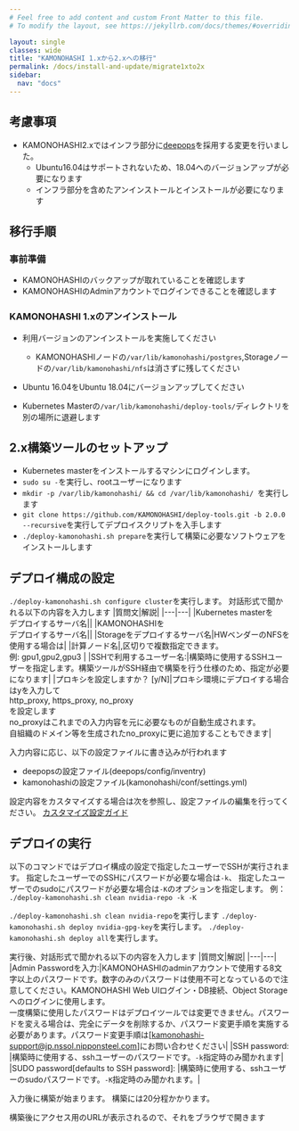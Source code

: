```yaml
---
# Feel free to add content and custom Front Matter to this file.
# To modify the layout, see https://jekyllrb.com/docs/themes/#overriding-theme-defaults

layout: single
classes: wide
title: "KAMONOHASHI 1.xから2.xへの移行"
permalink: /docs/install-and-update/migrate1xto2x
sidebar:
  nav: "docs"
---
```


## 考慮事項
* KAMONOHASHI2.xではインフラ部分に[deepops](https://github.com/NVIDIA/deepops)を採用する変更を行いました。
  * Ubuntu16.04はサポートされないため、18.04へのバージョンアップが必要になります
  * インフラ部分を含めたアンインストールとインストールが必要になります

## 移行手順
### 事前準備
* KAMONOHASHIのバックアップが取れていることを確認します
* KAMONOHASHIのAdminアカウントでログインできることを確認します

### KAMONOHASHI 1.xのアンインストール
* 利用バージョンのアンインストールを実施してください
  * KAMONOHASHIノードの`/var/lib/kamonohashi/postgres`,Storageノードの`/var/lib/kamonohashi/nfs`は消さずに残してください

* Ubuntu 16.04をUbuntu 18.04にバージョンアップしてください

* Kubernetes Masterの`/var/lib/kamonohashi/deploy-tools/`ディレクトリを別の場所に退避します

## 2.x構築ツールのセットアップ
* Kubernetes masterをインストールするマシンにログインします。
* `sudo su -`を実行し、rootユーザーになります
* `mkdir -p /var/lib/kamonohashi/ && cd /var/lib/kamonohashi/ `を実行します
* `git clone https://github.com/KAMONOHASHI/deploy-tools.git -b 2.0.0 --recursive`を実行してデプロイスクリプトを入手します
* `./deploy-kamonohashi.sh prepare`を実行して構築に必要なソフトウェアをインストールします

## デプロイ構成の設定 
`./deploy-kamonohashi.sh configure cluster`を実行します。
対話形式で聞かれる以下の内容を入力します
|質問文|解説|
|---|---|
|Kubernetes masterを<br>デプロイするサーバ名||
|KAMONOHASHIを<br>デプロイするサーバ名||
|Storageをデプロイするサーバ名|HWベンダーのNFSを使用する場合は|
|計算ノード名|,区切りで複数指定できます。<br>例: gpu1,gpu2,gpu3 |
|SSHで利用するユーザー名:|構築時に使用するSSHユーザーを指定します。構築ツールがSSH経由で構築を行う仕様のため、指定が必要になります|
|プロキシを設定しますか？ [y/N]|プロキシ環境にデプロイする場合はyを入力して<br> http_proxy, https_proxy, no_proxy<br>を設定します<br>no_proxyはこれまでの入力内容を元に必要なものが自動生成されます。<br>自組織のドメイン等を生成されたno_proxyに更に追加することもできます|

入力内容に応じ、以下の設定ファイルに書き込みが行われます
* deepopsの設定ファイル(deepops/config/inventry)
* kamonohashiの設定ファイル(kamonohashi/conf/settings.yml)

設定内容をカスタマイズする場合は次を参照し、設定ファイルの編集を行ってください。
[カスタマイズ設定ガイド](/customize)

## デプロイの実行
以下のコマンドではデプロイ構成の設定で指定したユーザーでSSHが実行されます。
指定したユーザーでのSSHにパスワードが必要な場合は`-k`、
指定したユーザーでのsudoにパスワードが必要な場合は`-K`のオプションを指定します。
例： `./deploy-kamonohashi.sh clean nvidia-repo -k -K`

`./deploy-kamonohashi.sh clean nvidia-repo`を実行します
`./deploy-kamonohashi.sh deploy nvidia-gpg-key`を実行します。
`./deploy-kamonohashi.sh deploy all`を実行します。

実行後、対話形式で聞かれる以下の内容を入力します
|質問文|解説|
|---|---|
|Admin Passwordを入力:|KAMONOHASHIのadminアカウントで使用する8文字以上のパスワードです。数字のみのパスワードは使用不可となっているので注意してください。KAMONOHASHI Web UIログイン・DB接続、Object Storageへのログインに使用します。<br>一度構築に使用したパスワードはデプロイツールでは変更できません。パスワードを変える場合は、完全にデータを削除するか、パスワード変更手順を実施する必要があります。パスワード変更手順は[kamonohashi-support@jp.nssol.nipponsteel.com]にお問い合わせください|
|SSH password: |構築時に使用する、sshユーザーのパスワードです。`-k`指定時のみ聞かれます|
|SUDO password[defaults to SSH password]: |構築時に使用する、sshユーザーのsudoパスワードです。`-K`指定時のみ聞かれます。|

入力後に構築が始まります。
構築には20分程かかります。

構築後にアクセス用のURLが表示されるので、それをブラウザで開きます